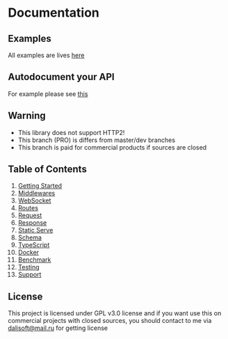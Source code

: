# Documentation

## Examples

All examples are lives [here](https://github.com/dalisoft/nanoexpress/tree/pro/examples)

## Autodocument your API

For example please see [this](https://github.com/dalisoft/nanoexpress/tree/pro/examples/swagger.js)

## Warning

- This library does not support HTTP2!
- This branch (PRO) is differs from master/dev branches
- This branch is paid for commercial products if sources are closed

## Table of Contents

1. [Getting Started](./get-started.md)
2. [Middlewares](./middlewares.md)
3. [WebSocket](./websocket.md)
4. [Routes](./routes.md)
5. [Request](./request.md)
6. [Response](./response.md)
7. [Static Serve](./static-serve.md)
8. [Schema](./schema.md)
9. [TypeScript](./typescript.md)
10. [Docker](./docker.md)
11. [Benchmark](./benchmark.md)
12. [Testing](./testing.md)
13. [Support](./support.md)

## License

This project is licensed under GPL v3.0 license and if you want use this on commercial projects with closed sources, you should contact to me via dalisoft@mail.ru for getting license
